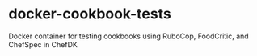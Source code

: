 # docker-cookbook-tests
Docker container for testing cookbooks using RuboCop, FoodCritic, and ChefSpec in ChefDK

